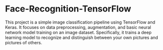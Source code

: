 # Face-Recognition-TensorFlow
This project is a simple image classification pipeline using TensorFlow and Keras. It focuses on data preprocessing, augmentation, and basic neural network model training on an image dataset.  Specifically, it trains a deep learning model to recognize and distinguish between your own pictures and pictures of others.
